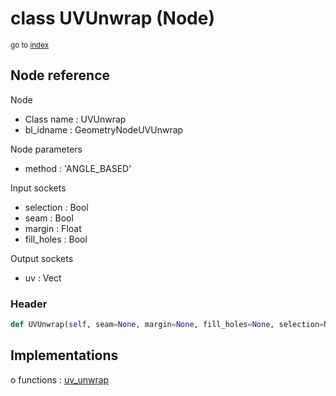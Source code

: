 # class UVUnwrap (Node)

<sub>go to [index](/docs/index.md)</sub>

## Node reference

Node
 - Class name : UVUnwrap
 - bl_idname : GeometryNodeUVUnwrap

Node parameters
 - method : 'ANGLE_BASED'

Input sockets
 - selection : Bool
 - seam : Bool
 - margin : Float
 - fill_holes : Bool

Output sockets
 - uv : Vect

### Header

``` python
def UVUnwrap(self, seam=None, margin=None, fill_holes=None, selection=None, method='ANGLE_BASED', node_label=None, node_color=None):
```

## Implementations

o functions : [uv_unwrap](#uv_unwrap)

